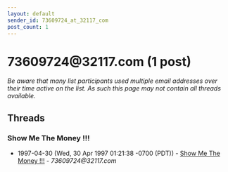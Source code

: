 ```yaml
---
layout: default
sender_id: 73609724_at_32117_com
post_count: 1
---
```


# 73609724<span>@</span>32117.com (1 post)

_Be aware that many list participants used multiple email addresses over their time active on the list. As such this page may not contain all threads available._

## Threads

### Show Me The Money !!!
+ 1997-04-30 (Wed, 30 Apr 1997 01:21:38 -0700 (PDT)) - [Show Me The Money !!!](/archive/1997/04/d1a96fce0cedc1037f065b09be0ff76fe390e0ebb610dd215a388f5b51a3f61b) - _73609724@32117.com_

